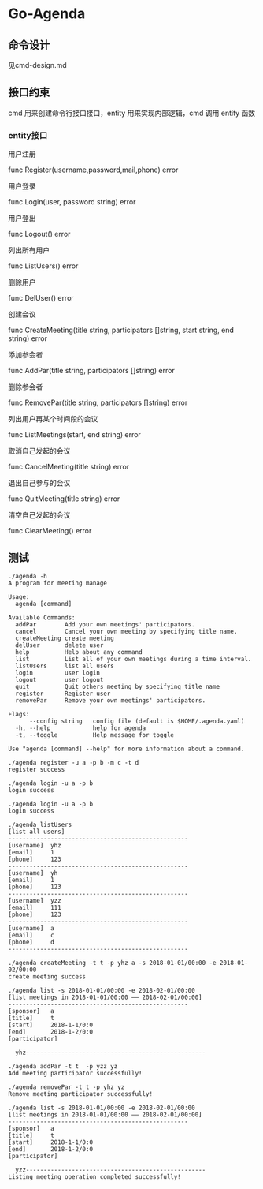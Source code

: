 # Go-Agenda

## 命令设计

见cmd-design.md

## 接口约束

cmd 用来创建命令行接口接口，entity 用来实现内部逻辑，cmd 调用 entity 函数

### entity接口

用户注册

func Register(username,password,mail,phone) error

用户登录

func Login(user, password string) error

用户登出

func Logout() error

列出所有用户

func ListUsers() error

删除用户

func DelUser() error

创建会议

func CreateMeeting(title string, participators []string, start string, end string) error

添加参会者

func AddPar(title string, participators []string) error 

删除参会者

func RemovePar(title string, participators []string) error 

列出用户再某个时间段的会议

func ListMeetings(start, end string) error

取消自己发起的会议

func CancelMeeting(title string) error 

退出自己参与的会议

func QuitMeeting(title string) error 

清空自己发起的会议

func ClearMeeting() error 

## 测试

```
./agenda -h
A program for meeting manage

Usage:
  agenda [command]

Available Commands:
  addPar        Add your own meetings' participators.
  cancel        Cancel your own meeting by specifying title name.
  createMeeting create meeting
  delUser       delete user
  help          Help about any command
  list          List all of your own meetings during a time interval.
  listUsers     list all users
  login         user login
  logout        user logout
  quit          Quit others meeting by specifying title name
  register      Register user
  removePar     Remove your own meetings' participators.

Flags:
      --config string   config file (default is $HOME/.agenda.yaml)
  -h, --help            help for agenda
  -t, --toggle          Help message for toggle

Use "agenda [command] --help" for more information about a command.

```


```
./agenda register -u a -p b -m c -t d
register success
```

```
./agenda login -u a -p b
login success
```

```
./agenda login -u a -p b
login success
```
```
./agenda listUsers
[list all users]
---------------------------------------------------
[username]	yhz
[email]		1
[phone]		123
---------------------------------------------------
[username]	yh
[email]		1
[phone]		123
---------------------------------------------------
[username]	yzz
[email]		111
[phone]		123
---------------------------------------------------
[username]	a
[email]		c
[phone]		d
---------------------------------------------------
```

```
./agenda createMeeting -t t -p yhz a -s 2018-01-01/00:00 -e 2018-01-02/00:00
create meeting success
```

```
./agenda list -s 2018-01-01/00:00 -e 2018-02-01/00:00
[list meetings in 2018-01-01/00:00 —— 2018-02-01/00:00]
---------------------------------------------------
[sponsor]	a
[title]		t
[start]   	2018-1-1/0:0
[end]		2018-1-2/0:0
[participator]
	
  yhz---------------------------------------------------

```

```
./agenda addPar -t t  -p yzz yz
Add meeting participator successfully!
```

```
./agenda removePar -t t -p yhz yz
Remove meeting participator successfully!
```

```
./agenda list -s 2018-01-01/00:00 -e 2018-02-01/00:00
[list meetings in 2018-01-01/00:00 —— 2018-02-01/00:00]
---------------------------------------------------
[sponsor]	a
[title]		t
[start]   	2018-1-1/0:0
[end]		2018-1-2/0:0
[participator]
	
  yzz---------------------------------------------------
Listing meeting operation completed successfully!

```
